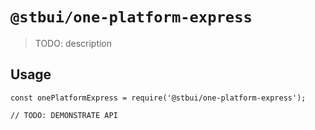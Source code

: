 # `@stbui/one-platform-express`

> TODO: description

## Usage

```
const onePlatformExpress = require('@stbui/one-platform-express');

// TODO: DEMONSTRATE API
```
